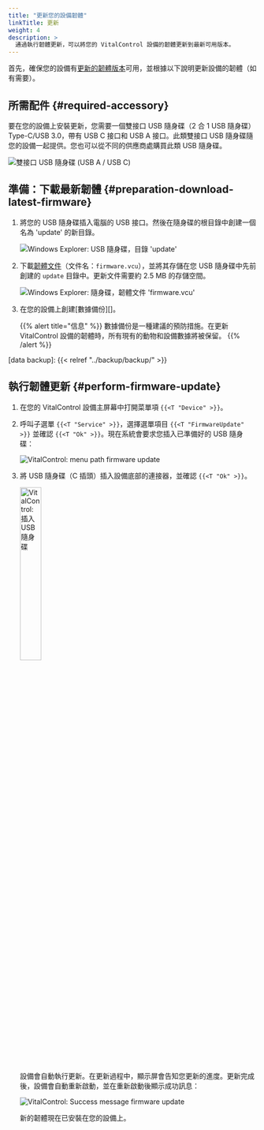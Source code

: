 ```yaml
---
title: "更新您的設備韌體"
linkTitle: 更新
weight: 4
description: >
  通過執行韌體更新，可以將您的 VitalControl 設備的韌體更新到最新可用版本。
---
```

首先，確保您的設備有[更新的韌體版本](../versions/)可用，並根據以下說明更新設備的韌體（如有需要）。

## 所需配件 {#required-accessory}

要在您的設備上安裝更新，您需要一個雙接口 USB 隨身碟（2 合 1 USB 隨身碟）Type-C/USB 3.0，帶有 USB C 接口和 USB A 接口。此類雙接口 USB 隨身碟隨您的設備一起提供。您也可以從不同的供應商處購買此類 USB 隨身碟。

![雙接口 USB 隨身碟 (USB A / USB C)](/images/firmware/update/usb-dual-stick.svg "雙接口 USB 隨身碟")

## 準備：下載最新韌體 {#preparation-download-latest-firmware}

1. 將您的 USB 隨身碟插入電腦的 USB 接口。然後在隨身碟的根目錄中創建一個名為 'update' 的新目錄。

    ![Windows Explorer: USB 隨身碟，目錄 'update'](../images/create-folder-update.png "USB 隨身碟：目錄 'update'")

1. 下載[韌體文件](/download/firmware.vcu)（文件名：`firmware.vcu`），並將其存儲在您 USB 隨身碟中先前創建的 `update` 目錄中。更新文件需要約 2.5 MB 的存儲空間。

    ![Windows Explorer: 隨身碟，韌體文件 'firmware.vcu'](../images/save-firmware-file.png "隨身碟，韌體文件")

1. 在您的設備上創建[數據備份][]。

    {{% alert title="信息" %}}
數據備份是一種建議的預防措施。在更新 VitalControl 設備的韌體時，所有現有的動物和設備數據將被保留。
    {{% /alert %}}

[data backup]: {{< relref "../backup/backup/" >}}

## 執行韌體更新 {#perform-firmware-update}

1. 在您的 VitalControl 設備主屏幕中打開菜單項 `{{<T "Device" >}}`。

1. 呼叫子選單 `{{<T "Service" >}}`，選擇選單項目 `{{<T "FirmwareUpdate" >}}` 並確認 `{{<T "Ok" >}}`。現在系統會要求您插入已準備好的 USB 隨身碟：

    ![VitalControl: menu path firmware update](../images/firmware-update.png "Firmware update")

1. 將 USB 隨身碟（C 插頭）插入設備底部的連接器，並確認 `{{<T "Ok" >}}`。

    <img src="/images/firmware/update/plug-in-dual-usb-stick.svg" alt="VitalControl: 插入 USB 隨身碟" title="插入 USB 隨身碟" width="30%" />

    設備會自動執行更新。在更新過程中，顯示屏會告知您更新的進度。更新完成後，設備會自動重新啟動，並在重新啟動後顯示成功訊息：

   ![VitalControl: Success message firmware update](../images/update-success.png "Success firmware update")

   新的韌體現在已安裝在您的設備上。
